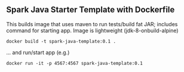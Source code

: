 Spark Java Starter Template with Dockerfile
-------------------------------------------

This builds image that uses maven to run tests/build fat JAR; includes command for starting app. Image is lightweight (jdk-8-onbuild-alpine)

```docker build -t spark-java-template:0.1 .```

... and run/start app (e.g.)

```docker run -it -p 4567:4567 spark-java-template:0.1```